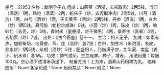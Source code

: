序号：21953
名称：助阴孕子丸
组成：山茱萸（酒浸，去核取肉）2两5钱，当归（酒洗）1两，熟地（酒蒸）2两，蛇床子（炒，去壳取净肉）2两5钱，川芎（酒洗）1两，白芍（酒炒）1两，子实黄芩（酒炒）2两5钱，丹参（酒洗）1两，白术（炒）1两5钱，真阿胶（蛤粉炒成珠）5钱，小茴（炒）1两，陈皮（炒）1两，缩砂仁（去壳，炒）5钱，香附米（童便浸，炒干微黑）4两，桑寄生（真者）5钱，玄胡索（炒）7钱。
出处：《古今医鉴》卷十一。
主治：妇人无子。
加减：如素有热，加软柴胡、地骨皮、芩、连（酒炒）各7钱；白带，加苍术（米泔浸，去皮，盐水炒）1两5钱，柴胡（酒炒）5钱；肥盛妇人，乃脂满子宫，加半夏、南星（姜汁、矾水煮）各1两。
功效：抑气滋荣，生血理脾。种子，增寿。
用法用量：每服100丸，空心酒下或清米汤送下。
制备方法：上为末，酒煮山药粉糊为丸。
临床应用：None
各家论述：None
用药禁忌：None
附注：None
